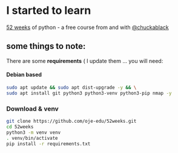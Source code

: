 # I started to learn

[52 weeks](https://my.thisisit.io/p/52-weeks-of-python) of python - a free course from and with [@chuckablack](https://twitter.com/chuckablack)

## some things to note:

There are some **requirements** ( I update them ... you will need:

#### Debian based

```bash
sudo apt update && sudo apt dist-upgrade -y && \
sudo apt install git python3 python3-venv python3-pip nmap -y
```

### Download & venv

```bash
git clone https://github.com/oje-edu/52weeks.git 
cd 52weeks
python3 -m venv venv
. venv/bin/activate
pip install -r requirements.txt
```

